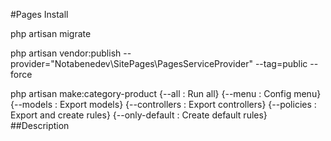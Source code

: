 #Pages
Install

php artisan migrate

php artisan vendor:publish --provider="Notabenedev\SitePages\PagesServiceProvider" --tag=public --force

php artisan make:category-product
                        {--all : Run all}
                        {--menu : Config menu}
                        {--models : Export models}
                        {--controllers : Export controllers}
                        {--policies : Export and create rules}
                        {--only-default : Create default rules}
##Description
